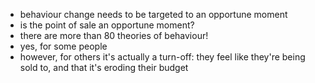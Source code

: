 - behaviour change needs to be targeted to an opportune moment
- is the point of sale an opportune moment?
- there are more than 80 theories of behaviour!
- yes, for some people
- however, for others it's actually a turn-off: they feel like they're being sold to, and that it's eroding their budget